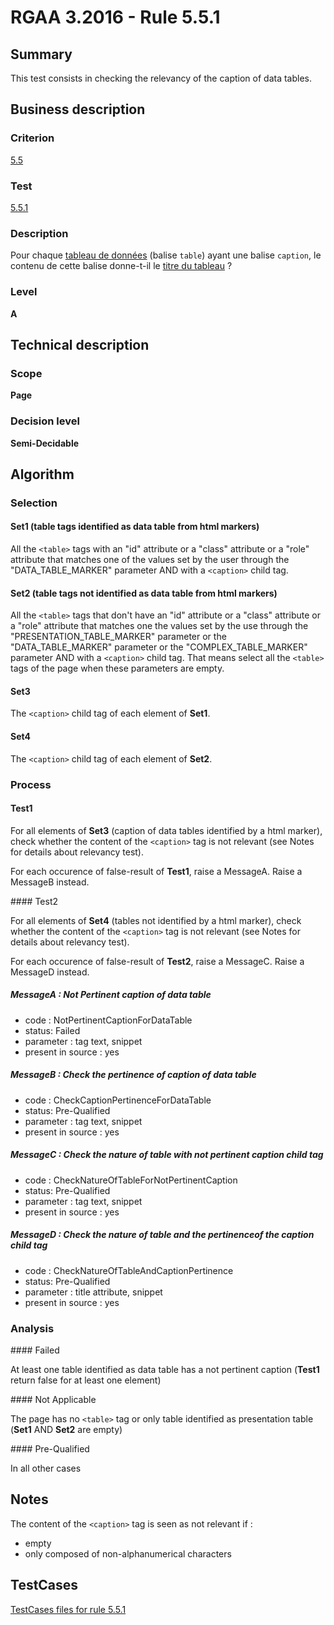 # RGAA 3.2016 - Rule 5.5.1

## Summary
This test consists in checking the relevancy of the caption of data tables.

## Business description

### Criterion
[5.5](http://references.modernisation.gouv.fr/rgaa-accessibilite/criteres.html#crit-5-5)

### Test
[5.5.1](http://references.modernisation.gouv.fr/rgaa-accessibilite/criteres.html#test-5-5-1)

### Description
<div lang="fr">Pour chaque <a href="http://references.modernisation.gouv.fr/rgaa-accessibilite/glossaire.html#tableau-de-donnes">tableau de donn&#xE9;es</a> (balise <code lang="en">table</code>) ayant une balise <code lang="en">caption</code>, le contenu de cette balise donne-t-il le <a href="http://references.modernisation.gouv.fr/rgaa-accessibilite/glossaire.html#titreTab">titre du tableau</a>&nbsp;?</div>

### Level
**A**

## Technical description

### Scope
**Page**

### Decision level
**Semi-Decidable**

## Algorithm

### Selection

#### Set1 (table tags identified as data table from html markers)

All the `<table>` tags with an "id" attribute or a "class" attribute or a "role" attribute that matches one of the values set by the user through the "DATA_TABLE_MARKER" parameter AND with a `<caption>` child tag.

#### Set2 (table tags not identified as data table from html markers)

All the `<table>` tags that don't have an "id" attribute or a "class" attribute or a "role" attribute that matches one the values set by the use through the "PRESENTATION_TABLE_MARKER" parameter or the
"DATA_TABLE_MARKER" parameter or the "COMPLEX_TABLE_MARKER" parameter AND with a `<caption>` child tag. That means select all the `<table>` tags of the page when these parameters are empty.

#### Set3

The `<caption>` child tag of each element of **Set1**.

#### Set4

The `<caption>` child tag of each element of **Set2**.

### Process

#### Test1

For all elements of **Set3** (caption of data tables identified by a html marker), check whether the content of the `<caption>` tag is not relevant (see Notes for details about relevancy test). 

For each occurence of false-result of **Test1**, raise a MessageA. Raise a MessageB instead.

#### Test2

For all elements of **Set4** (tables not identified by a html marker), check whether the content of the `<caption>` tag is not relevant (see Notes for details about relevancy test). 

For each occurence of false-result of **Test2**, raise a MessageC. Raise a MessageD instead.

##### MessageA : Not Pertinent caption of data table

-   code : NotPertinentCaptionForDataTable
-   status: Failed
-   parameter : tag text, snippet
-   present in source : yes

##### MessageB : Check the pertinence of caption of data table

-   code : CheckCaptionPertinenceForDataTable
-   status: Pre-Qualified
-   parameter : tag text, snippet
-   present in source : yes

##### MessageC : Check the nature of table with not pertinent caption child tag

-   code : CheckNatureOfTableForNotPertinentCaption
-   status: Pre-Qualified
-   parameter : tag text, snippet
-   present in source : yes

##### MessageD : Check the nature of table and the pertinenceof the caption child tag

-   code : CheckNatureOfTableAndCaptionPertinence
-   status: Pre-Qualified
-   parameter : title attribute, snippet
-   present in source : yes

### Analysis

#### Failed

At least one table identified as data table has a not pertinent caption (**Test1** return false for at least one element)

#### Not Applicable

The page has no `<table>` tag or only table identified as presentation table (**Set1** AND **Set2** are empty)

#### Pre-Qualified

In all other cases

## Notes

The content of the `<caption>` tag is seen as not relevant if :

- empty
- only composed of non-alphanumerical characters



##  TestCases

[TestCases files for rule 5.5.1](https://github.com/Asqatasun/Asqatasun/tree/develop/rules/rules-rgaa3.2016/src/test/resources/testcases/rgaa32016/Rgaa32016Rule050501/)


